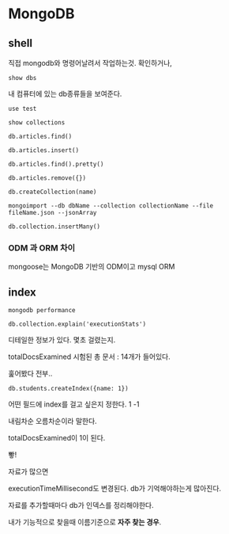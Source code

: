 # MongoDB

## shell

직접 mongodb와 명령어날려서 작업하는것.
확인하거나, 

```shell
show dbs
```

내 컴퓨터에 있는 db종류들을 보여준다.

```shell
use test
```

```shell
show collections
```

```shell
db.articles.find()
```

```shell
db.articles.insert()
```

```shell
db.articles.find().pretty()
```

```shell
db.articles.remove({})
```

```shell
db.createCollection(name)
```

```shell
mongoimport --db dbName --collection collectionName --file fileName.json --jsonArray
```

```shell
db.collection.insertMany()
```

### ODM 과 ORM 차이

mongoose는 MongoDB 기반의 ODM이고
mysql ORM

## index

`mongodb performance`

```shell
db.collection.explain('executionStats')
```

디테일한 정보가 있다.
몇초 걸렸는지.

totalDocsExamined
시험된 총 문서 : 14개가 들어있다.

훑어봤다 전부.. 

```shell
db.students.createIndex({name: 1})
```

어떤 필드에 index를 걸고 싶은지 정한다.
1 
-1

내림차순 오름차순이라 말한다.

totalDocsExamined이 1이 된다.

뽷!

자료가 많으면

executionTimeMillisecond도 변경된다.
db가 기억해야하는게 많아진다.

자료를 추가할때마다 db가 인덱스를 정리해야한다.

내가 기능적으로 
찾을때 이름기준으로 **자주 찾는 경우**.


